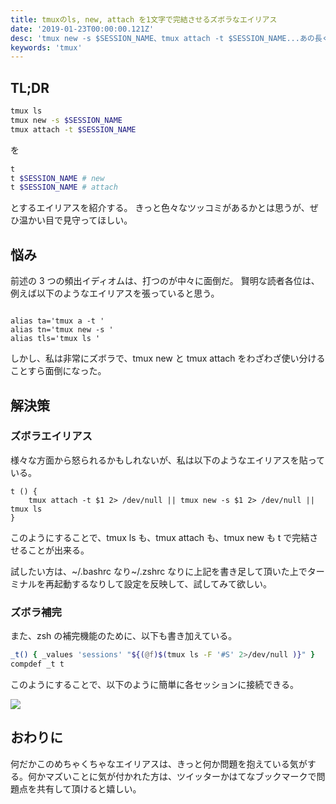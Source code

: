 ```yaml
---
title: tmuxのls, new, attach を1文字で完結させるズボラなエイリアス
date: '2019-01-23T00:00:00.121Z'
desc: 'tmux new -s $SESSION_NAME、tmux attach -t $SESSION_NAME...あの長くて面倒なコマンドたちを、すべて1文字のコマンドに集約する方法'
keywords: 'tmux'
---
```


## TL;DR

```sh
tmux ls
tmux new -s $SESSION_NAME
tmux attach -t $SESSION_NAME
```

を

```sh
t
t $SESSION_NAME # new
t $SESSION_NAME # attach
```

とするエイリアスを紹介する。
きっと色々なツッコミがあるかとは思うが、ぜひ温かい目で見守ってほしい。

## 悩み

前述の 3 つの頻出イディオムは、打つのが中々に面倒だ。
賢明な読者各位は、例えば以下のようなエイリアスを張っていると思う。

```

alias ta='tmux a -t '
alias tn='tmux new -s '
alias tls='tmux ls '

```

しかし、私は非常にズボラで、tmux new と tmux attach をわざわざ使い分けることすら面倒になった。

## 解決策

### ズボラエイリアス

様々な方面から怒られるかもしれないが、私は以下のようなエイリアスを貼っている。

```
t () {
	tmux attach -t $1 2> /dev/null || tmux new -s $1 2> /dev/null || tmux ls
}
```

このようにすることで、tmux ls も、tmux attach も、tmux new も t で完結させることが出来る。

試したい方は、~/.bashrc なり~/.zshrc なりに上記を書き足して頂いた上でターミナルを再起動するなりして設定を反映して、試してみて欲しい。

### ズボラ補完

また、zsh の補完機能のために、以下も書き加えている。

```zsh
_t() { _values 'sessions' "${(@f)$(tmux ls -F '#S' 2>/dev/null )}" }
compdef _t t
```

このようにすることで、以下のように簡単に各セッションに接続できる。

![](https://i.imgur.com/FKdeJJw.png)

## おわりに

何だかこのめちゃくちゃなエイリアスは、きっと何か問題を抱えている気がする。何かマズいことに気が付かれた方は、ツイッターかはてなブックマークで問題点を共有して頂けると嬉しい。
